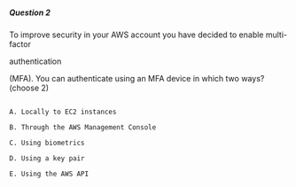 ##### Question 2


To improve security in your AWS account you have decided to enable multi-factor

authentication

(MFA). You can authenticate using an MFA device in which two ways? (choose 2)


```

A. Locally to EC2 instances

B. Through the AWS Management Console

C. Using biometrics

D. Using a key pair

E. Using the AWS API

```


